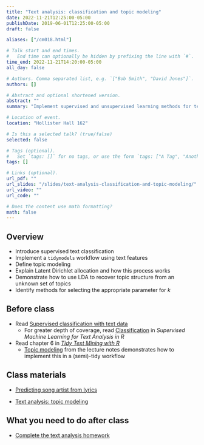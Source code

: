 ```yaml
---
title: "Text analysis: classification and topic modeling"
date: 2022-11-21T12:25:00-05:00
publishDate: 2019-06-01T12:25:00-05:00
draft: false

aliases: ["/cm018.html"]

# Talk start and end times.
#   End time can optionally be hidden by prefixing the line with `#`.
time_end: 2022-11-21T14:20:00-05:00
all_day: false

# Authors. Comma separated list, e.g. `["Bob Smith", "David Jones"]`.
authors: []

# Abstract and optional shortened version.
abstract: ""
summary: "Implement supervised and unsupervised learning methods for text data."

# Location of event.
location: "Hollister Hall 162"

# Is this a selected talk? (true/false)
selected: false

# Tags (optional).
#   Set `tags: []` for no tags, or use the form `tags: ["A Tag", "Another Tag"]` for one or more tags.
tags: []

# Links (optional).
url_pdf: ""
url_slides: "/slides/text-analysis-classification-and-topic-modeling/"
url_video: ""
url_code: ""

# Does the content use math formatting?
math: false
---
```




## Overview

* Introduce supervised text classification
* Implement a `tidymodels` workflow using text features
* Define topic modeling
* Explain Latent Dirichlet allocation and how this process works
* Demonstrate how to use LDA to recover topic structure from an unknown set of topics
* Identify methods for selecting the appropriate parameter for $k$

## Before class

- Read [Supervised classification with text data](/notes/supervised-text-classification/)
    - For greater depth of coverage, read [Classification](https://smltar.com/mlclassification.html) in *Supervised Machine Learning for Text Analysis in R*
- Read chapter 6 in [*Tidy Text Mining with R*](http://tidytextmining.com/)
    - [Topic modeling](/notes/topic-modeling/) from the lecture notes demonstrates how to implement this in a (semi)-tidy workflow

## Class materials

- [Predicting song artist from lyrics](/notes/predicting-song-artist/)
* [Text analysis: topic modeling](/notes/topic-modeling/)

## What you need to do after class

* [Complete the text analysis homework](/homework/text-analysis/)
